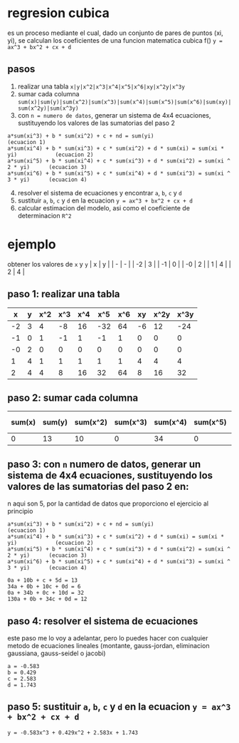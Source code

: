 # regresion cubica
es un proceso mediante el cual, dado un conjunto de pares de puntos (xi, yi), se calculan los coeficientes de una funcion matematica cubica f()
`y = ax^3 + bx^2 + cx + d`

## pasos
1. realizar una tabla 
`x|y|x^2|x^3|x^4|x^5|x^6|xy|x^2y|x^3y`
2. sumar cada columna
`sum(x)|sum(y)|sum(x^2)|sum(x^3)|sum(x^4)|sum(x^5)|sum(x^6)|sum(xy)|sum(x^2y)|sum(x^3y)`
3. con `n = numero de datos`, generar un sistema de 4x4 ecuaciones, sustituyendo los valores de las sumatorias del paso 2
```
a*sum(xi^3) + b * sum(xi^2) + c + nd = sum(yi)                                      (ecuacion 1)
a*sum(xi^4) + b * sum(xi^3) + c * sum(xi^2) + d * sum(xi) = sum(xi * yi)            (ecuacion 2)
a*sum(xi^5) + b * sum(xi^4) + c * sum(xi^3) + d * sum(xi^2) = sum(xi ^ 2 * yi)      (ecuacion 3)
a*sum(xi^6) + b * sum(xi^5) + c * sum(xi^4) + d * sum(xi^3) = sum(xi ^ 3 * yi)      (ecuacion 4)
```
4. resolver el sistema de ecuaciones y encontrar `a`, `b`, `c` y `d`
5. sustituir `a`, `b`, `c` y `d` en la ecuacion `y = ax^3 + bx^2 + cx + d`
6. calcular estimacion del modelo, asi como el coeficiente de determinacion `R^2`

# ejemplo
obtener los valores de `x` y `y`
| x | y |
| - | - |
| -2 | 3 |
| -1 | 0 |
| -0 | 2 |
| 1 | 4 |
| 2 | 4 |

## paso 1: realizar una tabla
| x | y | x^2 | x^3 | x^4 | x^5 | x^6 | xy | x^2y | x^3y |
| - | - | --- | --- | --- | --- | --- | --- | --- | ---- |
| -2 | 3 | 4 |  -8  | 16  | -32 | 64  | -6 | 12   | -24  |
| -1 | 0 |1  | -1   |1    | -1  | 1   | 0  | 0    | 0    |
| -0 | 2 | 0  | 0   | 0   |0    | 0   | 0  | 0    | 0    |
| 1 | 4 |1  | 1   |1    | 1  | 1   | 4  | 4    | 4    |
| 2 | 4 |4  | 8   |16    | 32  | 64   | 8  | 16    | 32    |

## paso 2: sumar cada columna
|sum(x)|sum(y)|sum(x^2)|sum(x^3)|sum(x^4)|sum(x^5)|sum(x^6)|sum(x * y)|sum(x^2 * y)|sum(x^3 * y)|
| - | - | --- | --- | --- | --- | --- | --- | --- | ---- |
|0  |13|10|0|34|0|130|6|32|12|

## paso 3: con `n` numero de datos, generar un sistema de 4x4 ecuaciones, sustituyendo los valores de las sumatorias del paso 2 en:
n aqui son 5, por la cantidad de datos que proporciono el ejercicio al principio
```
a*sum(xi^3) + b * sum(xi^2) + c + nd = sum(yi)                                      (ecuacion 1)
a*sum(xi^4) + b * sum(xi^3) + c * sum(xi^2) + d * sum(xi) = sum(xi * yi)            (ecuacion 2)
a*sum(xi^5) + b * sum(xi^4) + c * sum(xi^3) + d * sum(xi^2) = sum(xi ^ 2 * yi)      (ecuacion 3)
a*sum(xi^6) + b * sum(xi^5) + c * sum(xi^4) + d * sum(xi^3) = sum(xi ^ 3 * yi)      (ecuacion 4)
```
```
0a + 10b + c + 5d = 13
34a + 0b + 10c + 0d = 6
0a + 34b + 0c + 10d = 32
130a + 0b + 34c + 0d = 12
```

## paso 4: resolver el sistema de ecuaciones
este paso me lo voy a adelantar, pero lo puedes hacer con cualquier metodo de ecuaciones lineales (montante, gauss-jordan, eliminacion gaussiana, gauss-seidel o jacobi)
```
a = -0.583
b = 0.429
c = 2.583
d = 1.743
```

## paso 5: sustituir `a`, `b`, `c` y `d` en la ecuacion `y = ax^3 + bx^2 + cx + d`
`y = -0.583x^3 + 0.429x^2 + 2.583x + 1.743`
